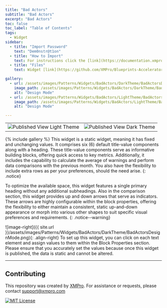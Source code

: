 ```yaml
---
title: "Bad Actors"
subtitle: "Bad Actors"
excerpt: "Bad Actors"
toc: false
toc_label: "Table of Contents"
tags:
  - Widget
sidebar:
  - title: "Import Password"
    text: "Dem0nstr@t1on"
  - title: "How to Import"
    text: For instructions click the [link](https://documentation.xmpro.com/how-tos/apps/manage-widgets#importing-widgets)
  - title: "Files"
    text: Widget [link](https://github.com/XMPro/Blueprints-Accelerators-Patterns/blob/master/Patterns/Widgets/Bad%20Actors.xwid)

gallery:
  - url: /assets/images/Patterns/Widgets/BadActors/DarkTheme/BadActorsDesignMode.png
    image_path: /assets/images/Patterns/Widgets/BadActors/DarkTheme/BadActorsDesignMode.png
    alt: "Design Mode"
  - url: /assets/images/Patterns/Widgets/BadActors/LightTheme/BadActorsTotalDataSource.png
    image_path: /assets/images/Patterns/Widgets/BadActors/LightTheme/BadActorsDesignMode.png
    alt: "Design Mode"

---
```

<table>
<tr>
  <td><img src="{{ site.url }}/assets/images/Patterns/Widgets/BadActors/LightTheme/BadActorsPublishedMode.png" alt="Published View Light Theme"/>
  </td>
  <td><img src="{{ site.url }}/assets/images/Patterns/Widgets/BadActors/DarkTheme/BadActorsPublishedMode.png" alt="Published View Dark Theme"/>
  </td>
</tr>
</table>
{% include gallery %}
This widget is a static widget, meaning it has fixed and unchanging values. It comprises six (6) default title-value components along with a heading. These title-value components serve as informative building blocks, offering quick access to key metrics. Additionally, it includes the capability to calculate the average of warnings and perform data comparisons with the previous month. You also have the flexibility to include extra rows as per your preferences, should the need arise.
{: .notice}

To optimize the available space, this widget features a single primary heading without any additional subheadings. Also in the comparison section, this widget provides up and down arrows that serve as indicators. These arrows are highly configurable within the block properties, offering the flexibility to either maintain a consistent, static up-and-down appearance or morph into various other shapes to suit specific visual preferences and requirements.
{: .notice--warning}

![image-right]({{ site.url }}/assets/images/Patterns/Widgets/BadActors/DarkTheme/BadActorsDesignMode.png){: .align-right}
To set up this widget, you can click on each text element and assign values to them within the Block Properties section. Please ensure that you accurately set the values because once this widget is published, the data is static and cannot be altered.
<hr />

## Contributing
This repository was created by <a href="https://xmpro.com/">XMPro</a>. 
For assistance or requests, please contact <a href="mailto:support@xmpro.com">support@xmpro.com</a>

[![MIT License](https://img.shields.io/badge/License-MIT-green.svg)](https://choosealicense.com/licenses/mit/)
